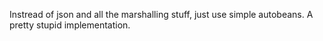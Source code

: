 Instread of json and all the marshalling stuff, just use simple autobeans.
A pretty stupid implementation.
